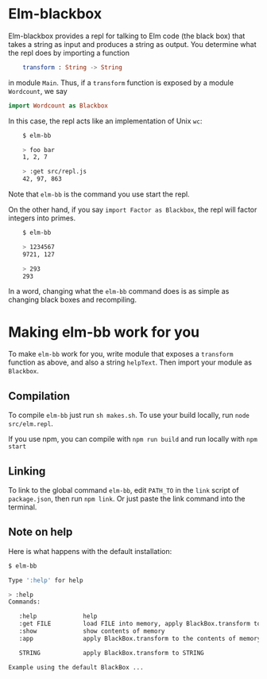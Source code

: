 # Elm-blackbox

Elm-blackbox provides a repl for talking to Elm code
(the black box) that takes a string as input and produces a string
as output. You determine what the repl does by importing
a function

```elm
    transform : String -> String
```

in module `Main`.  Thus, if a `transform` function
is exposed by a module `Wordcount`, we say

```elm
import Wordcount as Blackbox
```
In this case, the repl acts like an implementation  of Unix `wc`:


```bash
    $ elm-bb

    > foo bar
    1, 2, 7

    > :get src/repl.js
    42, 97, 863
```

Note that `elm-bb` is the command you use start the repl.

On the other hand, if you say `import Factor as Blackbox`,
the repl will factor integers into primes.

```bash
    $ elm-bb

    > 1234567
    9721, 127

    > 293
    293
```

In a word, changing what the `elm-bb` command does is as
simple as changing black boxes and recompiling.

# Making elm-bb work for you

To make `elm-bb` work for you, write  module that exposes
a `transform` function as above, and also a string `helpText`.
Then import your module as `Blackbox`.


## Compilation

To compile `elm-bb` just run `sh makes.sh`.  To use your build locally,
run `node src/elm.repl`.

If you use npm, you can compile with `npm run build` and run locally with `npm start`


## Linking

To link to the global command  `elm-bb`, edit `PATH_TO` in the `link` script
of `package.json`, then run `npm link`.  Or just paste the link command
into the terminal.

## Note on help

Here is what happens with the default installation:

```bash
$ elm-bb

Type ':help' for help

> :help
Commands:

   :help             help
   :get FILE         load FILE into memory, apply BlackBox.transform to it
   :show             show contents of memory
   :app              apply BlackBox.transform to the contents of memory

   STRING            apply BlackBox.transform to STRING

Example using the default BlackBox ...
```
